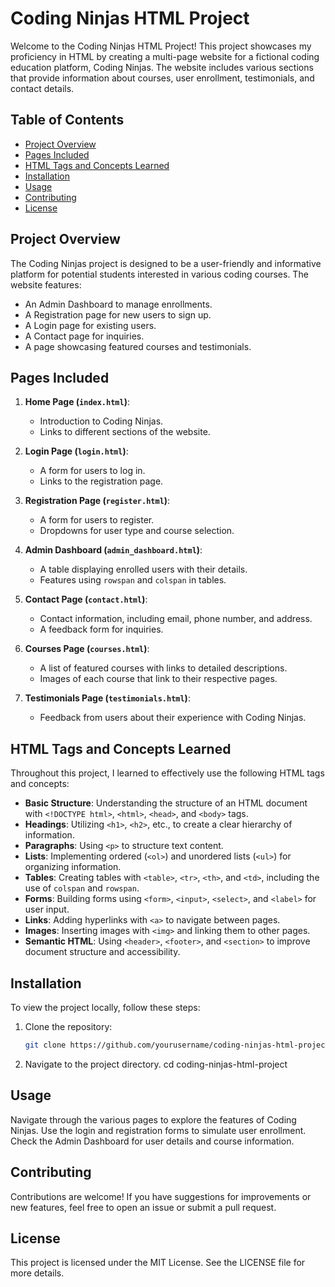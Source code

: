 # Coding Ninjas HTML Project

Welcome to the Coding Ninjas HTML Project! This project showcases my proficiency in HTML by creating a multi-page website for a fictional coding education platform, Coding Ninjas. The website includes various sections that provide information about courses, user enrollment, testimonials, and contact details.

## Table of Contents

- [Project Overview](#project-overview)
- [Pages Included](#pages-included)
- [HTML Tags and Concepts Learned](#html-tags-and-concepts-learned)
- [Installation](#installation)
- [Usage](#usage)
- [Contributing](#contributing)
- [License](#license)

## Project Overview

The Coding Ninjas project is designed to be a user-friendly and informative platform for potential students interested in various coding courses. The website features:

- An Admin Dashboard to manage enrollments.
- A Registration page for new users to sign up.
- A Login page for existing users.
- A Contact page for inquiries.
- A page showcasing featured courses and testimonials.

## Pages Included

1. **Home Page (`index.html`)**: 
   - Introduction to Coding Ninjas.
   - Links to different sections of the website.
   
2. **Login Page (`login.html`)**: 
   - A form for users to log in.
   - Links to the registration page.

3. **Registration Page (`register.html`)**: 
   - A form for users to register.
   - Dropdowns for user type and course selection.

4. **Admin Dashboard (`admin_dashboard.html`)**: 
   - A table displaying enrolled users with their details.
   - Features using `rowspan` and `colspan` in tables.

5. **Contact Page (`contact.html`)**: 
   - Contact information, including email, phone number, and address.
   - A feedback form for inquiries.

6. **Courses Page (`courses.html`)**: 
   - A list of featured courses with links to detailed descriptions.
   - Images of each course that link to their respective pages.

7. **Testimonials Page (`testimonials.html`)**: 
   - Feedback from users about their experience with Coding Ninjas.

## HTML Tags and Concepts Learned

Throughout this project, I learned to effectively use the following HTML tags and concepts:

- **Basic Structure**: Understanding the structure of an HTML document with `<!DOCTYPE html>`, `<html>`, `<head>`, and `<body>` tags.
- **Headings**: Utilizing `<h1>`, `<h2>`, etc., to create a clear hierarchy of information.
- **Paragraphs**: Using `<p>` to structure text content.
- **Lists**: Implementing ordered (`<ol>`) and unordered lists (`<ul>`) for organizing information.
- **Tables**: Creating tables with `<table>`, `<tr>`, `<th>`, and `<td>`, including the use of `colspan` and `rowspan`.
- **Forms**: Building forms using `<form>`, `<input>`, `<select>`, and `<label>` for user input.
- **Links**: Adding hyperlinks with `<a>` to navigate between pages.
- **Images**: Inserting images with `<img>` and linking them to other pages.
- **Semantic HTML**: Using `<header>`, `<footer>`, and `<section>` to improve document structure and accessibility.

## Installation

To view the project locally, follow these steps:

1. Clone the repository:
   ```bash
   git clone https://github.com/yourusername/coding-ninjas-html-project.git
2. Navigate to the project directory.
   cd coding-ninjas-html-project
## Usage
Navigate through the various pages to explore the features of Coding Ninjas.
Use the login and registration forms to simulate user enrollment.
Check the Admin Dashboard for user details and course information.
## Contributing
Contributions are welcome! If you have suggestions for improvements or new features, feel free to open an issue or submit a pull request.   
## License
This project is licensed under the MIT License. See the LICENSE file for more details.

